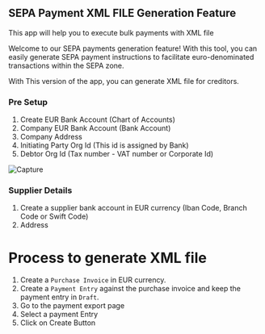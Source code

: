 ## SEPA Payment XML FILE Generation Feature

This app will help you to execute bulk payments with XML file

Welcome to our SEPA payments generation feature! With this tool, you can easily generate SEPA payment instructions to facilitate euro-denominated transactions within the SEPA zone.

With This version of the app, you can generate XML file for creditors.
### Pre Setup
  1. Create EUR Bank Account (Chart of Accounts)
  2. Company EUR Bank Account (Bank Account)
  3. Company Address
  4. Initiating Party Org Id (This id is assigned by Bank)
  5. Debtor Org Id (Tax number - VAT number or Corporate Id)

![Capture](https://github.com/viralkansodiya/SEPA-PAYMENT/assets/141210323/0acf2afd-4a42-45c8-bd81-70b46f215669)

### Supplier Details
  1. Create a supplier bank account in EUR currency (Iban Code, Branch Code or Swift Code)
  2. Address

# Process to generate XML file
  1. Create a `Purchase Invoice` in EUR currency.
  2. Create a `Payment Entry` against the purchase invoice and keep the payment entry in `Draft`.
  3. Go to the payment export page
  4. Select a payment Entry
  5. Click on Create Button
